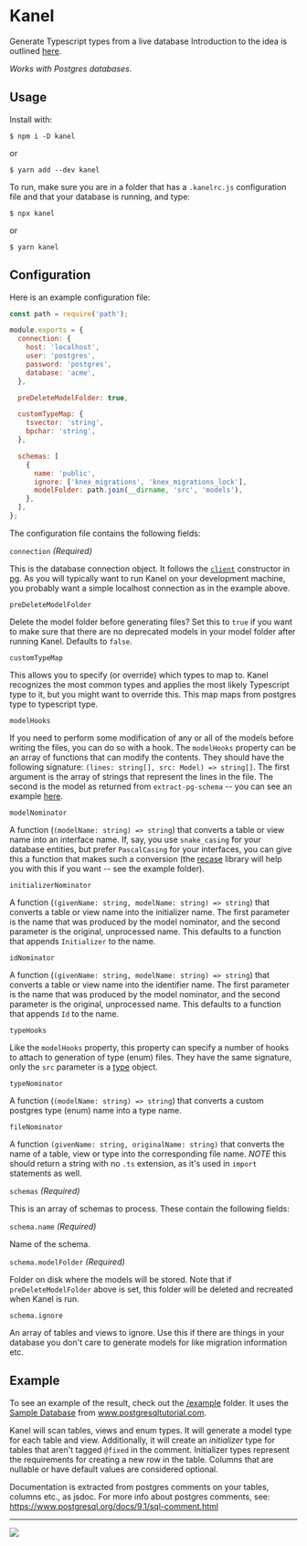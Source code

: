 # Kanel

Generate Typescript types from a live database
Introduction to the idea is outlined [here](https://medium.com/@kristiandupont/generating-typescript-types-from-postgres-48661868ef84).

_Works with Postgres databases._

## Usage

Install with:

```
$ npm i -D kanel
```

or

```
$ yarn add --dev kanel
```

To run, make sure you are in a folder that has a `.kanelrc.js` configuration file and that your database is running, and type:

```
$ npx kanel
```

or

```
$ yarn kanel
```

## Configuration

Here is an example configuration file:

```javascript
const path = require('path');

module.exports = {
  connection: {
    host: 'localhost',
    user: 'postgres',
    password: 'postgres',
    database: 'acme',
  },

  preDeleteModelFolder: true,

  customTypeMap: {
    tsvector: 'string',
    bpchar: 'string',
  },

  schemas: [
    {
      name: 'public',
      ignore: ['knex_migrations', 'knex_migrations_lock'],
      modelFolder: path.join(__dirname, 'src', 'models'),
    },
  ],
};
```

The configuration file contains the following fields:

`connection` _(Required)_

This is the database connection object. It follows the [`client`](https://node-postgres.com/api/client) constructor in [pg](https://www.npmjs.com/package/pg). As you will typically want to run Kanel on your development machine, you probably want a simple localhost connection as in the example above.

`preDeleteModelFolder`

Delete the model folder before generating files? Set this to `true` if you want to make sure that there are no deprecated models in your model folder after running Kanel. Defaults to `false`.

`customTypeMap`

This allows you to specify (or override) which types to map to. Kanel recognizes the most common types and applies the most likely Typescript type to it, but you might want to override this. This map maps from postgres type to typescript type.

`modelHooks`

If you need to perform some modification of any or all of the models before writing the files, you can do so with a hook. The `modelHooks` property can be an array of functions that can modify the contents. They should have the following signature: `(lines: string[], src: Model) => string[]`. The first argument is the array of strings that represent the lines in the file. The second is the model as returned from `extract-pg-schema` -- you can see an example [here](https://github.com/kristiandupont/extract-pg-schema#table).

`modelNominator`

A function (`(modelName: string) => string`) that converts a table or view name into an interface name. If, say, you use `snake_casing` for your database entities, but prefer `PascalCasing` for your interfaces, you can give this a function that makes such a conversion (the [recase](https://www.npmjs.com/package/@kristiandupont/recase) library will help you with this if you want -- see the example folder).

`initializerNominator`

A function (`(givenName: string, modelName: string) => string`) that converts a table or view name into the initializer name. The first parameter is the name that was produced by the model nominator, and the second parameter is the original, unprocessed name. This defaults to a function that appends `Initializer` to the name.

`idNominator`

A function (`(givenName: string, modelName: string) => string`) that converts a table or view name into the identifier name. The first parameter is the name that was produced by the model nominator, and the second parameter is the original, unprocessed name. This defaults to a function that appends `Id` to the name.

`typeHooks`

Like the `modelHooks` property, this property can specify a number of hooks to attach to generation of type (enum) files. They have the same signature, only the `src` parameter is a [type](https://github.com/kristiandupont/extract-pg-schema#type) object.

`typeNominator`

A function (`(modelName: string) => string`) that converts a custom postgres type (enum) name into a type name.

`fileNominator`

A function `(givenName: string, originalName: string)` that converts the name of a table, view or type into the corresponding file name. _NOTE_ this should return a string with no `.ts` extension, as it's used in `import` statements as well.

`schemas` _(Required)_

This is an array of schemas to process.
These contain the following fields:

`schema.name` _(Required)_

Name of the schema.

`schema.modelFolder` _(Required)_

Folder on disk where the models will be stored. Note that if `preDeleteModelFolder` above is set, this folder will be deleted and recreated when Kanel is run.

`schema.ignore`

An array of tables and views to ignore. Use this if there are things in your database you don't care to generate models for like migration information etc.

## Example

To see an example of the result, check out the [/example](example) folder. It uses the [Sample Database](https://www.postgresqltutorial.com/postgresql-sample-database/) from www.postgresqltutorial.com.

Kanel will scan tables, views and enum types. It will generate a model type for each table and view. Additionally, it will create an _initializer_ type for tables that aren't tagged `@fixed` in the comment. Initializer types
represent the requirements for creating a new row in the table. Columns that are nullable or have default values are considered optional.

Documentation is extracted from postgres comments on your tables, columns etc., as jsdoc.
For more info about postgres comments, see: https://www.postgresql.org/docs/9.1/sql-comment.html

---

<img src="https://images.unsplash.com/photo-1530991472021-ce0e43475f6e?ixlib=rb-1.2.1&ixid=eyJhcHBfaWQiOjEyMDd9&auto=format&fit=crop&w=1350&q=80" />
